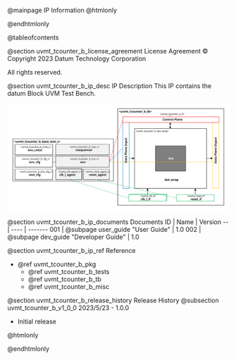 @mainpage IP Information
@htmlonly
<div class="autonumbering">
@endhtmlonly


@tableofcontents


@section uvmt_tcounter_b_license_agreement License Agreement
© Copyright 2023 Datum Technology Corporation

All rights reserved.


@section uvmt_tcounter_b_ip_desc IP Description
This IP contains the datum  Block UVM Test Bench.

![ Block UVM Test Bench Block Diagram](tb_block_diagram.svg)


@section uvmt_tcounter_b_ip_documents Documents
ID | Name | Version
-- | ---- | -------
001 | @subpage user_guide "User Guide" | 1.0
002 | @subpage dev_guide "Developer Guide" | 1.0


@section uvmt_tcounter_b_ip_ref Reference
 * @ref uvmt_tcounter_b_pkg
   * @ref uvmt_tcounter_b_tests
   * @ref uvmt_tcounter_b_tb
   * @ref uvmt_tcounter_b_misc


@section uvmt_tcounter_b_release_history Release History
@subsection uvmt_tcounter_b_v1_0_0 2023/5/23 - 1.0.0
- Initial release


@htmlonly
</div>
@endhtmlonly